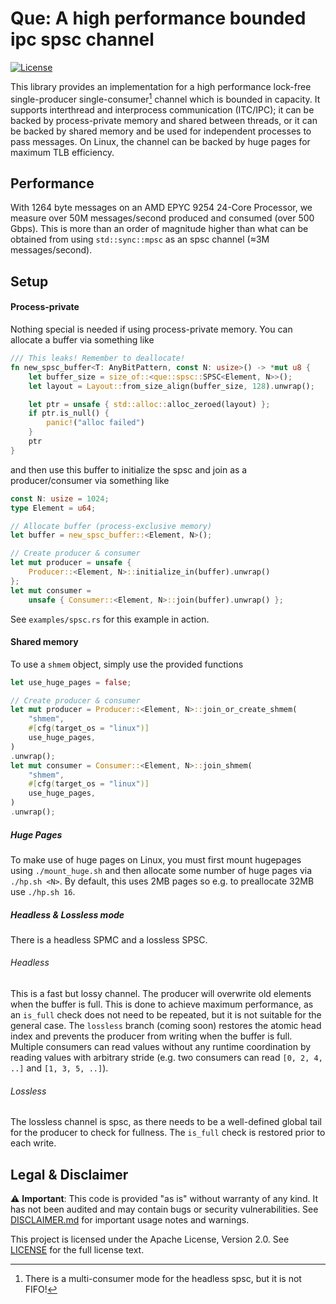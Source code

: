# Que: A high performance bounded ipc spsc channel

[![License](https://img.shields.io/badge/License-Apache%202.0-blue.svg)](LICENSE)

This library provides an implementation for a high performance lock-free single-producer single-consumer[^1] channel which is bounded in capacity. It supports interthread and interprocess communication (ITC/IPC); it can be backed by process-private memory and shared between threads, or it can be backed by shared memory and be used for independent processes to pass messages. On Linux, the channel can be backed by huge pages for maximum TLB efficiency.


## Performance
With 1264 byte messages on an AMD EPYC 9254 24-Core Processor, we measure over 50M messages/second produced and consumed (over 500 Gbps). This is more than an order of magnitude higher than what can be obtained from using `std::sync::mpsc` as an spsc channel (≈3M messages/second).

## Setup

#### Process-private
Nothing special is needed if using process-private memory. You can allocate a buffer via something like

```rust
/// This leaks! Remember to deallocate!
fn new_spsc_buffer<T: AnyBitPattern, const N: usize>() -> *mut u8 {
    let buffer_size = size_of::<que::spsc::SPSC<Element, N>>();
    let layout = Layout::from_size_align(buffer_size, 128).unwrap();

    let ptr = unsafe { std::alloc::alloc_zeroed(layout) };
    if ptr.is_null() {
        panic!("alloc failed")
    }
    ptr
}
```

and then use this buffer to initialize the spsc and join as a producer/consumer via something like

```rust
const N: usize = 1024;
type Element = u64;

// Allocate buffer (process-exclusive memory)
let buffer = new_spsc_buffer::<Element, N>();

// Create producer & consumer
let mut producer = unsafe {
    Producer::<Element, N>::initialize_in(buffer).unwrap()
};
let mut consumer =
    unsafe { Consumer::<Element, N>::join(buffer).unwrap() };
```

See `examples/spsc.rs` for this example in action.

#### Shared memory

To use a `shmem` object, simply use the provided functions

```rust
let use_huge_pages = false;

// Create producer & consumer
let mut producer = Producer::<Element, N>::join_or_create_shmem(
    "shmem",
    #[cfg(target_os = "linux")]
    use_huge_pages,
)
.unwrap();
let mut consumer = Consumer::<Element, N>::join_shmem(
    "shmem",
    #[cfg(target_os = "linux")]
    use_huge_pages,
)
.unwrap();
```

##### Huge Pages
To make use of huge pages on Linux, you must first mount hugepages using `./mount_huge.sh` and then allocate some number of huge pages via `./hp.sh <N>`. By default, this uses 2MB pages so e.g. to preallocate 32MB use `./hp.sh 16`.


##### Headless & Lossless mode
There is a headless SPMC and a lossless SPSC. 

###### Headless

This is a fast but lossy channel. The producer will overwrite old elements when the buffer is full. This is done to achieve maximum performance, as an `is_full` check does not need to be repeated, but it is not suitable for the general case. The `lossless` branch (coming soon) restores the atomic head index and prevents the producer from writing when the buffer is full. Multiple consumers can read values without any runtime coordination by reading values with arbitrary stride (e.g. two consumers can read `[0, 2, 4, ..]` and `[1, 3, 5, ..]`).

###### Lossless

The lossless channel is spsc, as there needs to be a well-defined global tail for the producer to check for fullness. The `is_full` check is restored prior to each write.

#####



[^1]: There is a multi-consumer mode for the headless spsc, but it is not FIFO!

## Legal & Disclaimer

⚠️ **Important**: This code is provided "as is" without warranty of any kind. It has not been audited and may contain bugs or security vulnerabilities. See [DISCLAIMER.md](./DISCLAIMER.md) for important usage notes and warnings.

This project is licensed under the Apache License, Version 2.0. See [LICENSE](./LICENSE) for the full license text.

